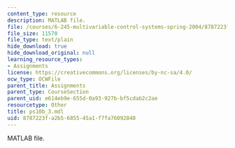 ```yaml
---
content_type: resource
description: MATLAB file.
file: /courses/6-245-multivariable-control-systems-spring-2004/8787223fa2b5685545a1f7fa76092840_ps10b_3.mdl
file_size: 11570
file_type: text/plain
hide_download: true
hide_download_original: null
learning_resource_types:
- Assignments
license: https://creativecommons.org/licenses/by-nc-sa/4.0/
ocw_type: OCWFile
parent_title: Assignments
parent_type: CourseSection
parent_uid: e614eb9e-655d-0a93-927b-bf5cdab2c2ae
resourcetype: Other
title: ps10b_3.mdl
uid: 8787223f-a2b5-6855-45a1-f7fa76092840
---
```

MATLAB file.